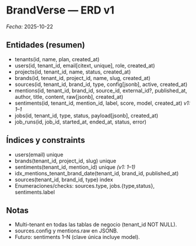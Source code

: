 # BrandVerse — ERD v1
_Fecha:_ 2025-10-22

## Entidades (resumen)
- tenants(id, name, plan, created_at)
- users(id, tenant_id, email[citext, unique], role, created_at)
- projects(id, tenant_id, name, status, created_at)
- brands(id, tenant_id, project_id, name, slug, created_at)
- sources(id, tenant_id, brand_id, type, config[jsonb], active, created_at)
- mentions(id, tenant_id, brand_id, source_id, external_id?, published_at, author, title, content, raw[jsonb], created_at)
- sentiments(id, tenant_id, mention_id, label, score, model, created_at)  _v1: 1–1_
- jobs(id, tenant_id, type, status, payload[jsonb], created_at)
- job_runs(id, job_id, started_at, ended_at, status, error)

## Índices y constraints
- users(email) unique
- brands(tenant_id, project_id, slug) unique
- sentiments(tenant_id, mention_id) unique  _(v1: 1–1)_
- idx_mentions_tenant_brand_date(tenant_id, brand_id, published_at)
- sources(tenant_id, brand_id, type) index
- Enumeraciones/checks: sources.type, jobs.{type,status}, sentiments.label

## Notas
- Multi-tenant en todas las tablas de negocio (tenant_id NOT NULL).
- sources.config y mentions.raw en JSONB.
- Futuro: sentiments 1–N (clave única incluye model).

